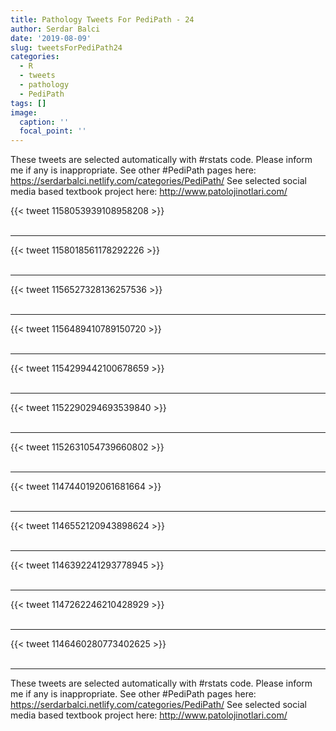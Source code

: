 ```yaml
---
title: Pathology Tweets For PediPath - 24
author: Serdar Balci
date: '2019-08-09'
slug: tweetsForPediPath24
categories:
  - R
  - tweets
  - pathology
  - PediPath
tags: []
image:
  caption: ''
  focal_point: ''
---
```



These tweets are selected automatically with #rstats code. Please inform me if any is inappropriate.
See other #PediPath pages here: https://serdarbalci.netlify.com/categories/PediPath/ 
See selected social media based textbook project here: http://www.patolojinotlari.com/

{{< tweet 1158053939108958208 >}}
<br>
<br>
<hr>
{{< tweet 1158018561178292226 >}}
<br>
<br>
<hr>
{{< tweet 1156527328136257536 >}}
<br>
<br>
<hr>
{{< tweet 1156489410789150720 >}}
<br>
<br>
<hr>
{{< tweet 1154299442100678659 >}}
<br>
<br>
<hr>
{{< tweet 1152290294693539840 >}}
<br>
<br>
<hr>
{{< tweet 1152631054739660802 >}}
<br>
<br>
<hr>
{{< tweet 1147440192061681664 >}}
<br>
<br>
<hr>
{{< tweet 1146552120943898624 >}}
<br>
<br>
<hr>
{{< tweet 1146392241293778945 >}}
<br>
<br>
<hr>
{{< tweet 1147262246210428929 >}}
<br>
<br>
<hr>
{{< tweet 1146460280773402625 >}}
<br>
<br>
<hr>


These tweets are selected automatically with #rstats code. Please inform me if any is inappropriate.
See other #PediPath pages here: https://serdarbalci.netlify.com/categories/PediPath/ 
See selected social media based textbook project here: http://www.patolojinotlari.com/
